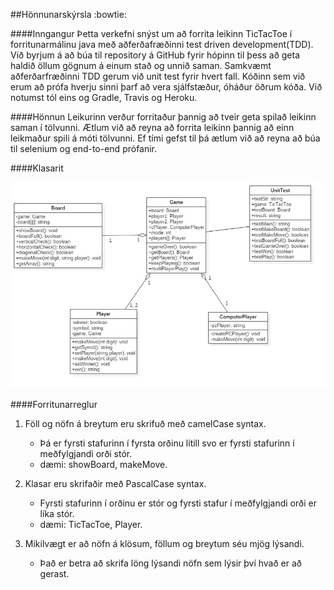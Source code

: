 ﻿##Hönnunarskýrsla :bowtie:

####Inngangur
	Þetta verkefni snýst um að forrita leikinn TicTacToe í forritunarmálinu java með aðferðafræðinni test driven development(TDD).
	Við byrjum á að búa til repository á GitHub fyrir hópinn til þess að geta haldið öllum gögnum á einum stað og unnið saman.
	Samkvæmt aðferðarfræðinni TDD gerum við unit test fyrir hvert fall.
	Kóðinn sem við erum að prófa hverju sinni þarf að vera sjálfstæður, óháður öðrum kóða. 
	Við notumst tól eins og Gradle, Travis og Heroku.


####Hönnun
	Leikurinn verður forritaður þannig að tveir geta spilað leikinn saman í tölvunni. 
	Ætlum við að reyna að forrita leikinn þannig að einn leikmaður spili á móti tölvunni. 
	Ef tími gefst til þá ætlum við að reyna að búa til selenium og end-to-end prófanir.

####Klasarit

![](img/ClassDiagram.jpg?raw=true)

####Forritunarreglur

1. Föll og nöfn á breytum eru skrifuð með camelCase syntax.
    - Þá er fyrsti stafurinn í fyrsta orðinu lítill svo er fyrsti stafurinn í meðfylgjandi orði stór.
	- dæmi: showBoard, makeMove.

2. Klasar eru skrifaðir með PascalCase syntax.
    - Fyrsti stafurinn í orðinu er stór og fyrsti stafur í meðfylgjandi orði er líka stór.
 	- dæmi: TicTacToe, Player.

3. Mikilvægt er að nöfn á klösum, föllum og breytum séu mjög lýsandi. 
    - Það er betra að skrifa löng lýsandi nöfn sem lýsir því hvað er að gerast.



